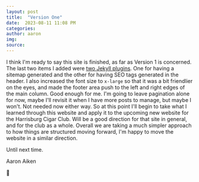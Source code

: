 ```yaml
---
layout: post
title:  "Version One"
date:  2023-08-11 11:08 PM
categories: 
author: aaron
img:
source:
---
```

I think I'm ready to say this site is finished, as far as Version 1 is concerned. The last two items I added were [two Jekyll plugins](https://jekyllrb.com/docs/step-by-step/10-deployment/#plugins). One for having a sitemap generated and the other for having SEO tags generated in the header. I also increased the font size to `x-large` so that it was a bit friendlier on the eyes, and made the footer area push to the left and right edges of the main column. Good enough for me. I'm going to leave pagination alone for now, maybe I'll revisit it when I have more posts to manage, but maybe I won't. Not needed now either way. So at this point I'll begin to take what I learned through this website and apply it to the upcoming new website for the Harrisburg Cigar Club. Will be a good direction for that site in general, and for the club as a whole. Overall we are taking a much simpler approach to how things are structured moving forward, I'm happy to move the website in a similar direction. 

Until next time.

Aaron Aiken

🤙